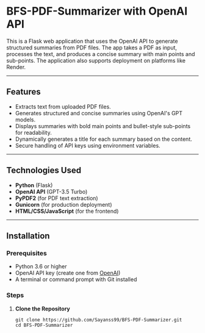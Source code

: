 # BFS-PDF-Summarizer with OpenAI API

This is a Flask web application that uses the OpenAI API to generate structured summaries from PDF files. The app takes a PDF as input, processes the text, and produces a concise summary with main points and sub-points. The application also supports deployment on platforms like Render.

---

## Features

- Extracts text from uploaded PDF files.
- Generates structured and concise summaries using OpenAI's GPT models.
- Displays summaries with bold main points and bullet-style sub-points for readability.
- Dynamically generates a title for each summary based on the content.
- Secure handling of API keys using environment variables.

---

## Technologies Used

- **Python** (Flask)
- **OpenAI API** (GPT-3.5 Turbo)
- **PyPDF2** (for PDF text extraction)
- **Gunicorn** (for production deployment)
- **HTML/CSS/JavaScript** (for the frontend)

---

## Installation

### Prerequisites

- Python 3.6 or higher
- OpenAI API key (create one from [OpenAI](https://platform.openai.com/))
- A terminal or command prompt with Git installed

### Steps

1. **Clone the Repository**
   ```
   git clone https://github.com/Sayanss99/BFS-PDF-Summarizer.git
   cd BFS-PDF-Summarizer
   ```
